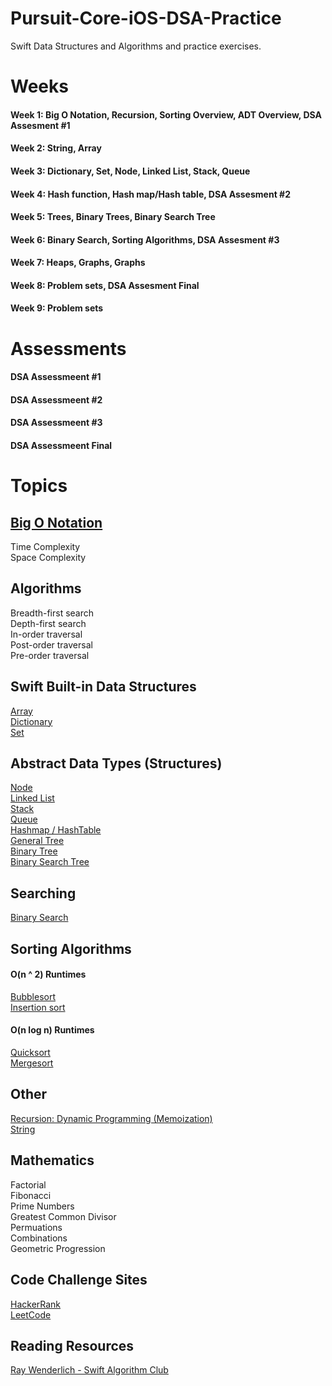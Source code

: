 # Pursuit-Core-iOS-DSA-Practice
Swift Data Structures and Algorithms and practice exercises.

# Weeks 

#### Week 1: Big O Notation, Recursion, Sorting Overview, ADT Overview, DSA Assesment #1
#### Week 2: String, Array   
#### Week 3: Dictionary, Set, Node, Linked List, Stack, Queue
#### Week 4: Hash function, Hash map/Hash table, DSA Assesment #2
#### Week 5: Trees, Binary Trees, Binary Search Tree
#### Week 6: Binary Search, Sorting Algorithms, DSA Assesment #3
#### Week 7: Heaps, Graphs, Graphs
#### Week 8: Problem sets, DSA Assesment Final
#### Week 9: Problem sets

# Assessments

#### DSA Assessmeent #1
#### DSA Assessmeent #2
#### DSA Assessmeent #3
#### DSA Assessmeent Final

# Topics

## [Big O Notation](https://github.com/joinpursuit/Pursuit-Core-iOS/tree/5_3/units/unit02/lesson-06-big-o-notation)

Time Complexity  
Space Complexity  

## Algorithms 

Breadth-first search   
Depth-first search   
In-order traversal    
Post-order traversal   
Pre-order traversal   

## Swift Built-in Data Structures 
[Array](https://github.com/joinpursuit/Pursuit-Core-iOS/tree/5_3/units/unit01/lesson-07-arrays)     
[Dictionary](https://github.com/joinpursuit/Pursuit-Core-iOS/tree/5_3/units/unit01/lesson-10-dictionaries)  
[Set](https://github.com/joinpursuit/Pursuit-Core-iOS/tree/5_3/units/unit01/lesson-11-sets)     

## Abstract Data Types (Structures) 

[Node](https://github.com/joinpursuit/Pursuit-Core-iOS/tree/5_3/units/unit02/lesson-14-linked-list)   
[Linked List](https://github.com/joinpursuit/Pursuit-Core-iOS/tree/5_3/units/unit02/lesson-14-linked-list)      
[Stack](https://github.com/joinpursuit/Pursuit-Core-iOS/tree/5_3/units/unit02/lesson-15-dsa-stacks)     
[Queue](https://github.com/joinpursuit/Pursuit-Core-iOS/tree/5_3/units/unit03/lesson-02-dsa-queue)     
[Hashmap / HashTable](https://github.com/joinpursuit/Pursuit-Core-iOS/tree/5_3/units/unit03/lesson-12-hash-table)   
[General Tree](https://github.com/joinpursuit/Pursuit-Core-iOS/tree/5_3/units/unit05/lesson-01-dsa-introduction-to-trees)   
[Binary Tree](https://github.com/joinpursuit/Pursuit-Core-iOS-DSA-Practice/blob/master/Trees/BinaryTree.md)   
[Binary Search Tree](https://github.com/joinpursuit/Pursuit-Core-iOS-DSA-Practice/blob/master/Trees/Binary-Search-Tree.md)   

## Searching

[Binary Search](https://github.com/joinpursuit/Pursuit-Core-iOS/tree/5_3/units/unit04/lesson-15-dsa-binary-search)     

## Sorting Algorithms 

#### O(n ^ 2) Runtimes 
[Bubblesort](https://github.com/joinpursuit/Pursuit-Core-iOS/tree/5_3/units/unit04/lesson-06-dsa-introduction-to-sorting-algorithms)   
[Insertion sort](https://github.com/joinpursuit/Pursuit-Core-iOS/tree/5_3/units/unit04/lesson-06-dsa-introduction-to-sorting-algorithms)   

#### O(n log n) Runtimes 
[Quicksort](https://github.com/joinpursuit/Pursuit-Core-iOS-DSA-Practice/blob/5_3/Quicksort-Mergesort.md)   
[Mergesort](https://github.com/joinpursuit/Pursuit-Core-iOS-DSA-Practice/blob/5_3/Quicksort-Mergesort.md)   

## Other 
[Recursion: Dynamic Programming (Memoization)](https://github.com/joinpursuit/Pursuit-Core-iOS/tree/master/units/unit03/lesson-07-recursion)  
[String](https://github.com/joinpursuit/Pursuit-Core-iOS/tree/master/units/unit01/lesson-06-strings)     

## Mathematics 

Factorial   
Fibonacci    
Prime Numbers   
Greatest Common Divisor   
Permuations    
Combinations    
Geometric Progression

## Code Challenge Sites 

[HackerRank](https://www.hackerrank.com/dashboard)    
[LeetCode](https://leetcode.com/)    

## Reading Resources 

[Ray Wenderlich - Swift Algorithm Club](https://github.com/raywenderlich/swift-algorithm-club)  
